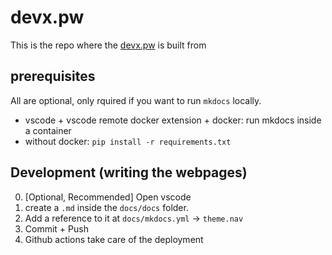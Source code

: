 # devx.pw

This is the repo where the [devx.pw](https://devx.pw) is built from

## prerequisites

All are optional, only rquired if you want to run `mkdocs` locally.

* vscode + vscode remote docker extension + docker: run mkdocs inside a container
* without docker: `pip install -r requirements.txt`

## Development (writing the webpages)

0. [Optional, Recommended] Open vscode
1. create a `.md` inside the `docs/docs` folder.
2. Add a reference to it at `docs/mkdocs.yml` -> `theme.nav`
3. Commit + Push
4. Github actions take care of the deployment
